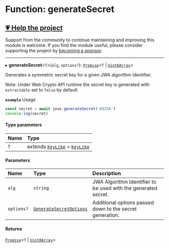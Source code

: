 # Function: generateSecret

## [💗 Help the project](https://github.com/sponsors/panva)

Support from the community to continue maintaining and improving this module is welcome. If you find the module useful, please consider supporting the project by [becoming a sponsor](https://github.com/sponsors/panva).

---

▸ **generateSecret**<`T`\>(`alg`, `options?`): [`Promise`]( https://developer.mozilla.org/en-US/docs/Web/JavaScript/Reference/Global_Objects/Promise )<`T` \| [`Uint8Array`]( https://developer.mozilla.org/en-US/docs/Web/JavaScript/Reference/Global_Objects/Uint8Array )\>

Generates a symmetric secret key for a given JWA algorithm identifier.

Note: Under Web Crypto API runtime the secret key is generated with `extractable` set to `false`
by default.

**`example`** Usage

```js
const secret = await jose.generateSecret('HS256')
console.log(secret)
```

#### Type parameters

| Name | Type |
| :------ | :------ |
| `T` | extends [`KeyLike`](../types/types.KeyLike.md) = [`KeyLike`](../types/types.KeyLike.md) |

#### Parameters

| Name | Type | Description |
| :------ | :------ | :------ |
| `alg` | `string` | JWA Algorithm Identifier to be used with the generated secret. |
| `options?` | [`GenerateSecretOptions`](../interfaces/key_generate_secret.GenerateSecretOptions.md) | Additional options passed down to the secret generation. |

#### Returns

[`Promise`]( https://developer.mozilla.org/en-US/docs/Web/JavaScript/Reference/Global_Objects/Promise )<`T` \| [`Uint8Array`]( https://developer.mozilla.org/en-US/docs/Web/JavaScript/Reference/Global_Objects/Uint8Array )\>
